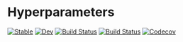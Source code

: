 # Hyperparameters

[![Stable](https://img.shields.io/badge/docs-stable-blue.svg)](https://invenia.github.io/Hyperparameters.jl/stable)
[![Dev](https://img.shields.io/badge/docs-dev-blue.svg)](https://invenia.github.io/Hyperparameters.jl/dev)
[![Build Status](https://travis-ci.com/invenia/Hyperparameters.jl.svg?branch=master)](https://travis-ci.com/invenia/Hyperparameters.jl)
[![Build Status](https://ci.appveyor.com/api/projects/status/github/invenia/Hyperparameters.jl?svg=true)](https://ci.appveyor.com/project/invenia/Hyperparameters-jl)
[![Codecov](https://codecov.io/gh/invenia/Hyperparameters.jl/branch/master/graph/badge.svg)](https://codecov.io/gh/invenia/Hyperparameters.jl)
